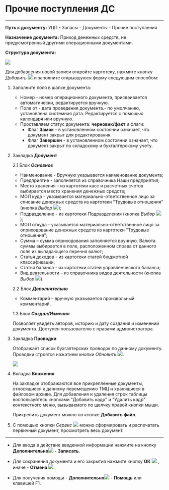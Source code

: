 ﻿#   Прочие поступления ДС
_ _ _ _ _ _ _  _

**Путь к документу:** УЦП - Запасы - Документы - Прочие поступления

**Назначение документа:** Приход денежных средств, не предусмотренный другими операционными документами.

**Структура документа:**

![](topic:.УЦП.AddFiles.Screenshot_2365.jpg)

Для добавления новой записи откройте картотеку, нажмите кнопку *Добавить* ![](topic:Com.AddFiles.Buttons.Btn_Add.png) и заполните открывшуюся форму следующим способом:

1. Заполните поля в шапке документа:
    * Номер - номер операционного документа, присваивается автоматически, редактируется вручную.
    * Поле от - дата проведения документа.- по умолчанию, установлена системная дата. Редактируется с помощью календаря или вручную.
    * Проставляем статус документа: **черновик/факт** и флаги:
        * Флаг **Замок** - в установленном состоянии означает, что документ закрыт для редактирования. 
        * Флаг **Завершен** - в установленном состоянии означает, что документ закрыт по складскому и бухгалтерскому учету. 

2. Закладка **Документ**

    2.1 Блок ***Основное***

    * Наименование - Вручную указывается наименование документа;
    * Предприятие - заполняется из справочника Наши предприятия;
    * Место хранения – из картотеки касс и расчетных счетов выбирается место хранения денежных средств;
    * МОЛ куда - указывается материально-ответственное лицо за списание денежных средств из картотеки "Трудовые отношения" (кнопка *Выбор* ![](topic:Com.AddFiles.Buttons.Btn_select.png));
    * Подразделение - из картотеки Подразделения (кнопка *Выбор*  ![](topic:Com.AddFiles.Buttons.Btn_select.png));
    * МОЛ откуда - указывается материально-ответственное лицо за оприходование денежных средств из картотеки "Трудовые отношения";
    * Сумма – сумма оприходования заполняется вручную. Валюта суммы выбирается в поле, расположенном справа от данного поля из выпадающего перечня валют;
    * Статья доходов - из картотеки статей бюджетной классификации;
    * Статья баланса - из картотеки статей управленческого баланса;
    * Вид деятельности – из справочника видов деятельности (кнопка *Выбор*  ![](topic:Com.AddFiles.Buttons.Btn_select.png)).

    2.2 Блок ***Дополнительно***

    <!---Установите необходимые флаги и заполните поля блока:
    * Флаг ***Передан в бухгалтерию*** в установленном состоянии означает, что по документу сформированы бухгалтерские проводки в модуле УиФ;
    * Флаг ***Передавать в бухгалтерию*** в установленном состоянии означает, что документ готов для передачи в модуль "УиФ"; для формирования проводок по Бух учету;
    --->
    * Комментарий – вручную указывается произвольный комментарий.

    1.3  Блок ***Создал/Изменил***

    Позволяет увидеть авторов, историю и дату создания и изменений документа. Доступен пользователю с правами администратора.

3. Закладка **Проводки**

    Отображает список бухгалтерских проводок по данному документу. Проводки строятся нажатием кнопки *Обновить* ![](topic:Com.AddFiles.Buttons.Btn_Refresh.png).

    ![](topic:.УЦП.AddFiles.Screenshot_2368.jpg)

3. Вкладка **Вложения**

    На закладке отображаются все прикрепленные документы, относящиеся к данному перемещению ТМЦ и хранящиеся в файловом архиве.
    Для добавления и удаления строк таблицы воспользуйтесь кнопками "Добавить кадр" и "Удалить кадр" контекстного меню, вызываемого по щелчку правой кнопки мыши.

    Прикрепить документ можно по кнопке **Добавить файл**.

4. С помощью кнопки *Сервис* ![](topic:Com.AddFiles.Buttons.Btn_Services.png) можно  сформировать и распечатать первичный документ, просмотреть весь документ.

______________________

* Для ввода в действие введенной информации нажмите на кнопку **Дополнительно**![](topic:Com.AddFiles.Buttons.Btn_OK.png) - **Записать**.

* Для сохранения документа и его закрытия нажмите кнопку **ОК** ![](topic:Com.AddFiles.Buttons.Btn_Ok_grey.png) , иначе - **Отмена** ![](topic:Com.AddFiles.Buttons.BtnCloseCancel.png).

* Для получения помощи - **Дополнительно**![](topic:Com.AddFiles.Buttons.Btn_OK.png) - **Помощь** или клавишей F1.

